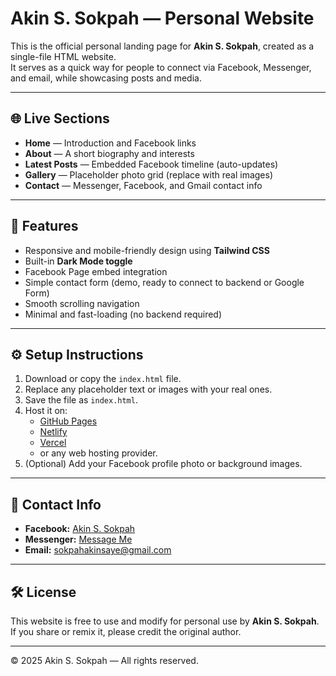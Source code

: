 # Akin S. Sokpah — Personal Website

This is the official personal landing page for **Akin S. Sokpah**, created as a single-file HTML website.  
It serves as a quick way for people to connect via Facebook, Messenger, and email, while showcasing posts and media.

---

## 🌐 Live Sections

- **Home** — Introduction and Facebook links  
- **About** — A short biography and interests  
- **Latest Posts** — Embedded Facebook timeline (auto-updates)  
- **Gallery** — Placeholder photo grid (replace with real images)  
- **Contact** — Messenger, Facebook, and Gmail contact info  

---

## 🧩 Features

- Responsive and mobile-friendly design using **Tailwind CSS**  
- Built-in **Dark Mode toggle**  
- Facebook Page embed integration  
- Simple contact form (demo, ready to connect to backend or Google Form)  
- Smooth scrolling navigation  
- Minimal and fast-loading (no backend required)  

---

## ⚙️ Setup Instructions

1. Download or copy the `index.html` file.  
2. Replace any placeholder text or images with your real ones.  
3. Save the file as `index.html`.  
4. Host it on:
   - [GitHub Pages](https://pages.github.com)
   - [Netlify](https://netlify.com)
   - [Vercel](https://vercel.com)
   - or any web hosting provider.
5. (Optional) Add your Facebook profile photo or background images.

---

## 📩 Contact Info

- **Facebook:** [Akin S. Sokpah](https://www.facebook.com/profile.php?id=61582940492328)  
- **Messenger:** [Message Me](https://m.me/61582940492328)  
- **Email:** [sokpahakinsaye@gmail.com](mailto:sokpahakinsaye@gmail.com)  

---

## 🛠️ License

This website is free to use and modify for personal use by **Akin S. Sokpah**.  
If you share or remix it, please credit the original author.

---

© 2025 Akin S. Sokpah — All rights reserved.

